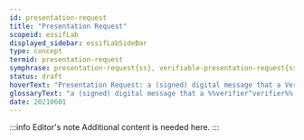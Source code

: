 ```yaml
---
id: presentation-request
title: "Presentation Request"
scopeid: essifLab
displayed_sidebar: essifLabSideBar
type: concept
termid: presentation-request
symphrase: presentation-request{ss}, verifiable-presentation-request{ss}
status: draft
hoverText: "Presentation Request: a (signed) digital message that a Verifier component sends to a Holder component asking for specific data from one or more Verifiable Credentials that are issued by specific Parties."
glossaryText: "a (signed) digital message that a %%verifier^verifier%% component sends to a %%holder^holder%% component asking for specific data from one or more %%verifiable^verify%% %%credentials^credential%% that are issued by specific Parties."
date: 20210601
---
```


:::info Editor's note
Additional content is needed here.
:::
